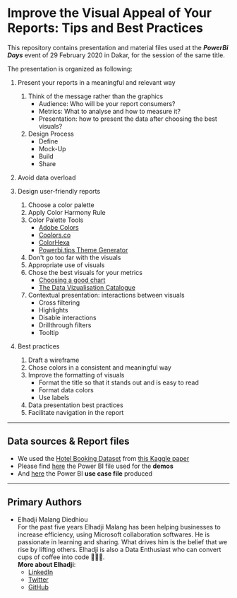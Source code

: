 # Improve the Visual Appeal of Your Reports: Tips and Best Practices

This repository contains presentation and material files used at the ***PowerBi Days*** event of 29 February 2020 in Dakar, for the session of the same title.

The presentation is organized as following:

1. Present your reports in a meaningful and relevant way  
    1. Think of the message rather than the graphics
        - Audience: Who will be your report consumers?
        - Metrics: What to analyse and how to measure it?
        - Presentation: how to present the data after choosing the best visuals?
    2. Design Process
        - Define
        - Mock-Up
        - Build
        - Share
2. Avoid data overload

3. Design user-friendly reports
   1. Choose a color palette
   2. Apply Color Harmony Rule
   3. Color Palette Tools
        - [Adobe Colors](https://color.adobe.com/)
        - [Coolors.co](https://coolors.co/)
        - [ColorHexa](https://www.colorhexa.com/)
        - [Powerbi.tips Theme Generator](https://themes.powerbi.tips/)
   4. Don't go too far with the visuals
   5. Appropriate use of visuals
   6. Chose the best visuals for your metrics
        - [Choosing a good chart](resources/choosing_a_good_chart2.pdf)
        - [The Data Vizualisation Catalogue](https://datavizcatalogue.com/)
   7. Contextual presentation: interactions between visuals
        - Cross filtering
        - Highlights
        - Disable interactions
        - Drillthrough filters
        - Tooltip

4. Best practices
   1. Draft a wireframe
   2. Chose colors in a consistent and meaningful way
   3. Improve the formatting of visuals
        - Format the title so that it stands out and is easy to read
        - Format data colors
        - Use labels
    1. Data presentation best practices
    2. Facilitate navigation in the report

---
## Data sources & Report files
* We used the [Hotel Booking Dataset] from [this Kaggle paper]
* Please find [here](Demos.pbix) the Power BI file used for the **demos**
* And [here](https://bit.ly/39ffiJR) the Power BI **use case file** produced

---
## Primary Authors
* Elhadji Malang Diedhiou  
  For the past five years Elhadji Malang has been helping businesses to increase efficiency, using Microsoft collaboration softwares.
He is passionate in learning and sharing. What drives him is the belief that we rise by lifting others.
Elhadji is also a Data Enthusiast who can convert cups of coffee into code 👩🏾‍💻.  
**More about Elhadji**:
  * [LinkedIn]
  * [Twitter]
  * [GitHub]


[Hotel Booking Dataset]: https://github.com/rfordatascience/tidytuesday/blob/master/data/2020/2020-02-11/hotels.csv
[this Kaggle paper]: https://www.kaggle.com/jessemostipak/hotel-booking-demand/metadata
[LinkedIn]: https://linkedin.com/in/supermalang
[GitHub]: https://github.com/supermalang
[Twitter]: https://twitter.com/supermalang_
